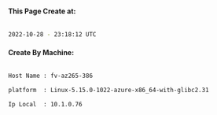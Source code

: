 
   
#### This Page Create at:

```bash

2022-10-28 - 23:18:12 UTC

```

#### Create By Machine:

```bash

Host Name : fv-az265-386

platform  : Linux-5.15.0-1022-azure-x86_64-with-glibc2.31

Ip Local  : 10.1.0.76

```

